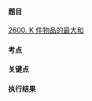 #### 题目

[2600. K 件物品的最大和](https://leetcode.cn/problems/k-items-with-the-maximum-sum/)

#### 考点



#### 关键点


#### 执行结果

